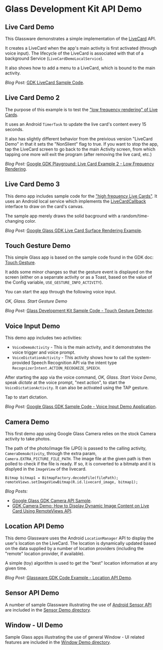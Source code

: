 Glass Development Kit API Demo
=======


## Live Card Demo

This Glassware demonstrates a simple implementation of the 
[LiveCard](https://developers.google.com/glass/develop/gdk/ui/live-cards) API.

It creates a LiveCard when the app's main activity is first activated (through voice input).
The lifecycle of the LiveCard is associated with that of a background Service (`LiveCardDemoLocalService`).

It also shows how to add a menu to a LiveCard, 
which is bound to the main activity.

_Blog Post:_ [GDK LiveCard Sample Code](http://blog.glassdiary.com/post/67643976351/gdk-livecard-sample-code).



## Live Card Demo 2

The purpose of this example is to test 
the ["low frequency rendering" of Live Cards](https://developers.google.com/glass/develop/gdk/ui/live-cards).

It uses an Android `TimerTask` to update the live card's content every 15 seconds.

It also has slightly different behavior from the preivious version "LiveCard Demo"
in that it sets the "NonSlient" flag to true.
If you want to stop the app, tap the LiveCard screen to go back to the main Activity screen,
from which tapping one more will exit the program (after removing the live card, etc.)

_Blog Post:_ [Google GDK Playground: Live Card Example 2 - Low Frequency Rendering](http://blog.glassdiary.com/post/68019125742/google-gdk-playground-live-card-example-2-low).


## Live Card Demo 3

This demo app includes
sample code for the ["high frequency Live Cards"](https://developers.google.com/glass/develop/gdk/ui/live-cards).
It uses an Android local service which
implements the [LiveCardCallback](https://developers.google.com/glass/develop/gdk/reference/com/google/android/glass/timeline/LiveCardCallback) interface 
to draw on the card's canvas.

The sample app merely draws the solid bacground with a random/time-changing color.

_Blog Post:_ [Google Glass GDK Live Card Surface Rendering Example](http://blog.glassdiary.com/post/69539795521/google-glass-gdk-live-card-surface-rendering-example).



## Touch Gesture Demo

This simple Glass app is based on the sample code
found in the GDK doc: [Touch Gesture](https://developers.google.com/glass/develop/gdk/input/touch).

It adds some minor changes
so that the gesture event is displayed on the screen
(either on a separrate activity or as a Toast,
based on the value of the Config variable, `USE_GESTURE_INFO_ACTIVITY`).

You can start the app through the following voice input.

_OK, Glass._ _Start Gesture Demo_


_Blog Post:_ [Glass Development Kit Sample Code - Touch Gesture Detector](http://blog.glassdiary.com/post/67789851142/glass-development-kit-sample-code-touch-gesture).


## Voice Input Demo

This demo app includes two activities: 

* `VoiceDemoActivity` - This is the main activity, and it demonstrates the voice trigger and voice prompt.
* `VoiceDictationActivity` - This activity shows how to call the system-provided Speech Recognition API via the intent type `RecognizerIntent.ACTION_RECOGNIZE_SPEECH`.  

After starting the app via the voice command, _OK, Glass._ _Start Voice Demo_, 
speak _dictate_ at the voice prompt, "next action",
to start the `VoiceDictationActivity`. It can also be activated using the TAP gesture.

Tap to start dictation.

_Blog Post:_ [Google Glass GDK Sample Code - Voice Input Demo Application](http://blog.glassdiary.com/post/67878988264/google-glass-gdk-sample-code-voice-input-demo).



## Camera Demo

This first demo app using Google Glass Camera
relies on the stock Camera activity to take photos.

The path of the photo/image file (JPG) is passed to the calling activity, `CameraDemoActivity`, through the extra param, `Camera.EXTRA_PICTURE_FILE_PATH`. 
The image file at the given path is then polled to check if the file is ready.
If so, it is converted to a bitmatp and it is displyed in the `ImageView` of the livecard.

    Bitmap bitmap1 = BitmapFactory.decodeFile(filePath);
    remoteViews.setImageViewBitmap(R.id.livecard_image, bitmap1);

_Blog Posts:_ 

* [Google Glass GDK Camera API Sample](http://blog.glassdiary.com/post/69155251863/google-glass-gdk-camera-api-sample).
* [GDK Camera Demo: How to Display Dynamic Image Content on Live Card Using RemoteViews API](http://blog.glassdiary.com/post/69322026138/gdk-camera-demo-how-to-display-dynamic-image-content).



## Location API Demo

This demo Glassware uses the Android `LocationManager` API
to display the user's location on the LiveCard.
The location is dynamically updated based on the data supplied by a number of location providers
(including the "remote" location provider, if available).

A simple (toy) algorithm is used to get the "best" location information at any given time.

_Blog Post:_ [Glassware GDK Code Example - Location API Demo](http://blog.glassdiary.com/post/68508701710/glassware-gdk-code-example-location-api-demo).


## Sensor API Demo

A number of sample Glassware illustrating
the use of [Android Sensor API](http://developer.android.com/guide/topics/sensors/sensors_overview.html)
are included in the [Sensor Demo directory](https://github.com/harrywye/gdkdemo/tree/master/apidemo/sensordemo).



## Window - UI Demo

Sample Glass apps illustrating
the use of general Window - UI related features
are included in the [Window Demo directory](https://github.com/harrywye/gdkdemo/tree/master/apidemo/windowdemo).


